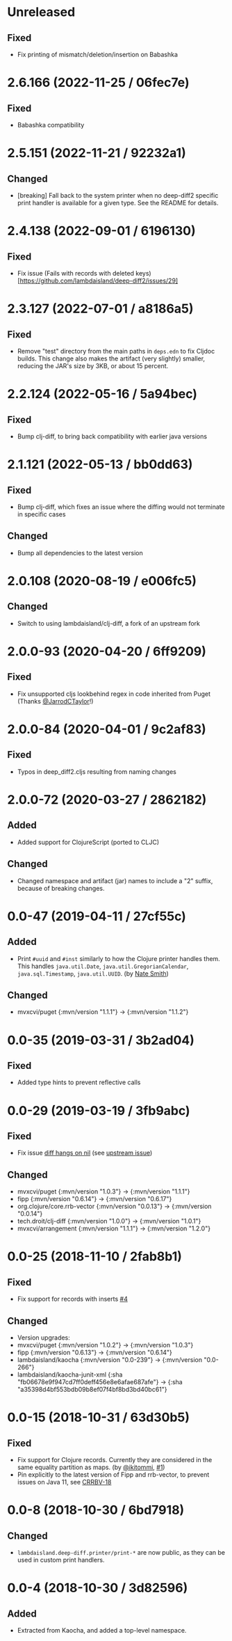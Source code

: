 # Unreleased

## Fixed

- Fix printing of mismatch/deletion/insertion on Babashka

# 2.6.166 (2022-11-25 / 06fec7e)

## Fixed

- Babashka compatibility

# 2.5.151 (2022-11-21 / 92232a1)

## Changed

- [breaking] Fall back to the system printer when no deep-diff2 specific print handler is available for a given type. See the README for details.

# 2.4.138 (2022-09-01 / 6196130)

## Fixed

- Fix issue (Fails with records with deleted keys)[https://github.com/lambdaisland/deep-diff2/issues/29]

# 2.3.127 (2022-07-01 / a8186a5)

## Fixed
* Remove "test" directory from the main paths in `deps.edn` to fix Cljdoc builds. This change also makes the artifact (very slightly) smaller, reducing the JAR's size by 3KB, or about 15 percent.

# 2.2.124 (2022-05-16 / 5a94bec)

## Fixed

- Bump clj-diff, to bring back compatibility with earlier java versions

# 2.1.121 (2022-05-13 / bb0dd63)

## Fixed

- Bump clj-diff, which fixes an issue where the diffing would not terminate in
  specific cases

## Changed

- Bump all dependencies to the latest version

# 2.0.108 (2020-08-19 / e006fc5)

## Changed

- Switch to using lambdaisland/clj-diff, a fork of an upstream fork

# 2.0.0-93 (2020-04-20 / 6ff9209)

## Fixed

- Fix unsupported cljs lookbehind regex in code inherited from Puget (Thanks [@JarrodCTaylor](https://github.com/JarrodCTaylor)!)

# 2.0.0-84 (2020-04-01 / 9c2af83)

## Fixed

- Typos in deep_diff2.cljs resulting from naming changes

# 2.0.0-72 (2020-03-27 / 2862182)

## Added

- Added support for ClojureScript (ported to CLJC)

## Changed

- Changed namespace and artifact (jar) names to include a "2" suffix, because of breaking changes.

# 0.0-47 (2019-04-11 / 27cf55c)

## Added

- Print `#uuid` and `#inst` similarly to how the Clojure printer handles them. This handles `java.util.Date`, `java.util.GregorianCalendar`, `java.sql.Timestamp`, `java.util.UUID`. (by [Nate Smith](https://github.com/nwjsmith))

## Changed

-  mvxcvi/puget {:mvn/version "1.1.1"} -> {:mvn/version "1.1.2"}

# 0.0-35 (2019-03-31 / 3b2ad04)

## Fixed

- Added type hints to prevent reflective calls

# 0.0-29 (2019-03-19 / 3fb9abc)

## Fixed

- Fix issue [diff hangs on nil](https://github.com/lambdaisland/deep-diff/issues/6) (see [upstream issue](https://github.com/droitfintech/clj-diff/issues/3))

## Changed

- mvxcvi/puget {:mvn/version "1.0.3"} -> {:mvn/version "1.1.1"}
- fipp {:mvn/version "0.6.14"} -> {:mvn/version "0.6.17"}
- org.clojure/core.rrb-vector {:mvn/version "0.0.13"} -> {:mvn/version "0.0.14"}
- tech.droit/clj-diff {:mvn/version "1.0.0"} -> {:mvn/version "1.0.1"}
- mvxcvi/arrangement {:mvn/version "1.1.1"} -> {:mvn/version "1.2.0"}

# 0.0-25 (2018-11-10 / 2fab8b1)

## Fixed

- Fix support for records with inserts [#4](https://github.com/lambdaisland/deep-diff/pull/4)

## Changed

- Version upgrades:
- mvxcvi/puget {:mvn/version "1.0.2"} -> {:mvn/version "1.0.3"}
- fipp {:mvn/version "0.6.13"} -> {:mvn/version "0.6.14"}
- lambdaisland/kaocha {:mvn/version "0.0-239"} -> {:mvn/version "0.0-266"}
- lambdaisland/kaocha-junit-xml {:sha "fb06678e9f947cd7ff0deff456e8e6afae687afe"} -> {:sha "a35398d4bf553bdb09b8ef07f4bf8bd3bd40bc61"}

# 0.0-15 (2018-10-31 / 63d30b5)

## Fixed

- Fix support for Clojure records. Currently they are considered in the same
  equality partition as maps. (by [@ikitommi](https://github.com/ikitommi), [#1](https://github.com/lambdaisland/deep-diff/pull/1))
- Pin explicitly to the latest version of Fipp and rrb-vector, to prevent issues
  on Java 11, see [CRRBV-18](https://dev.clojure.org/jira/browse/CRRBV-18)

# 0.0-8 (2018-10-30 / 6bd7918)

## Changed

- `lambdaisland.deep-diff.printer/print-*` are now public, as they can be used
  in custom print handlers.

# 0.0-4 (2018-10-30 / 3d82596)

## Added

- Extracted from Kaocha, and added a top-level namespace.